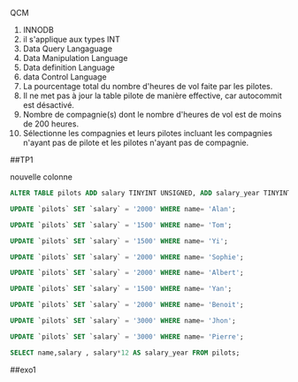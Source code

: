 QCM

1) INNODB
2) il s'applique aux types INT 
3) Data Query Langaguage
4) Data Manipulation Language
5) Data definition Language
6) data Control Language
7) La pourcentage total du nombre d'heures de vol faite par les pilotes.
8) Il ne met pas à jour la table pilote de manière effective, car autocommit est désactivé.
9) Nombre de compagnie(s) dont le nombre d'heures de vol est de moins de 200 heures.
10) Sélectionne les compagnies et leurs pilotes incluant les compagnies n'ayant pas de pilote et les pilotes n'ayant pas de compagnie.

##TP1

nouvelle colonne 
```sql
ALTER TABLE pilots ADD salary TINYINT UNSIGNED, ADD salary_year TINYINT UNSIGNED;

UPDATE `pilots` SET `salary` = '2000' WHERE name= 'Alan';

UPDATE `pilots` SET `salary` = '1500' WHERE name= 'Tom';

UPDATE `pilots` SET `salary` = '1500' WHERE name= 'Yi';

UPDATE `pilots` SET `salary` = '2000' WHERE name= 'Sophie';

UPDATE `pilots` SET `salary` = '2000' WHERE name= 'Albert';

UPDATE `pilots` SET `salary` = '1500' WHERE name= 'Yan';

UPDATE `pilots` SET `salary` = '2000' WHERE name= 'Benoit';

UPDATE `pilots` SET `salary` = '3000' WHERE name= 'Jhon';

UPDATE `pilots` SET `salary` = '3000' WHERE name= 'Pierre';

SELECT name,salary , salary*12 AS salary_year FROM pilots;
```

##exo1


